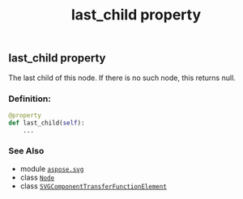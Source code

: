 ﻿---
title: last_child property
second_title: Aspose.SVG for Python via .NET API References
description: 
type: docs
weight: 730
url: /python-net/aspose.svg/svgcomponenttransferfunctionelement/last_child/
is_root: false
---

## last_child property


The last child of this node. If there is no such node, this returns null.
### Definition:
```python
@property
def last_child(self):
    ...
```

### See Also
* module [`aspose.svg`](../../)
* class [`Node`](/svg/python-net/aspose.svg.dom/node)
* class [`SVGComponentTransferFunctionElement`](/svg/python-net/aspose.svg/svgcomponenttransferfunctionelement)
